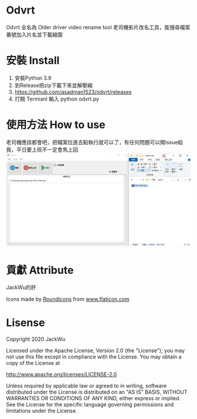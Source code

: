 # Odvrt

Odvrt 全名為 Older driver video rename tool 老司機影片改名工具，能搜尋檔案番號加入片名並下載縮圖

# 安裝 Install

1. 安裝Python 3.9
1. 到Release把zip下載下來並解壓縮
  1. https://github.com/asadman1523/odvrt/releases
1. 打開 Termianl 輸入 python odvrt.py

# 使用方法 How to use
老司機應該都會吧，把檔案拉進去點執行就可以了，有任何問題可以開issue給我，平日要上班不一定會馬上回
![](1609056736828.gif)

# 貢獻 Attribute
JackWu的肝
<div>Icons made by <a href="https://www.flaticon.com/authors/roundicons" title="Roundicons">Roundicons</a> from <a href="https://www.flaticon.com/" title="Flaticon">www.flaticon.com</a></div>


# Lisense
Copyright 2020 JackWu

Licensed under the Apache License, Version 2.0 (the "License");
you may not use this file except in compliance with the License.
You may obtain a copy of the License at

   http://www.apache.org/licenses/LICENSE-2.0

Unless required by applicable law or agreed to in writing, software
distributed under the License is distributed on an "AS IS" BASIS,
WITHOUT WARRANTIES OR CONDITIONS OF ANY KIND, either express or implied.
See the License for the specific language governing permissions and
limitations under the License.
